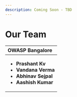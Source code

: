 ```yaml
---
description: Coming Soon - TBD
---
```


# Our Team



<table>
  <thead>
    <tr>
      <th style="text-align:left"><b>OWASP Bangalore </b>
      </th>
    </tr>
  </thead>
  <tbody>
    <tr>
      <td style="text-align:left">
        <ul>
          <li><b>Prashant Kv</b>
          </li>
          <li><b>Vandana Verma</b>
          </li>
          <li><b>Abhinav Sejpal </b>
          </li>
          <li><b>Aashish Kumar</b>
          </li>
        </ul>
      </td>
    </tr>
  </tbody>
</table>

